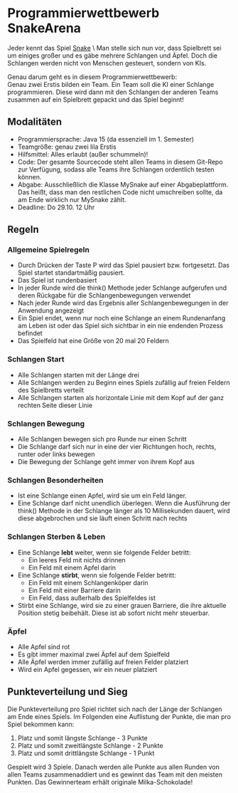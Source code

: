 # Programmierwettbewerb SnakeArena

Jeder kennt das Spiel [Snake](https://en.wikipedia.org/wiki/Snake_(video_game_genre)) \
Man stelle sich nun vor, dass Spielbrett sei um einiges großer und es gäbe mehrere Schlangen und Äpfel. Doch die Schlangen werden nicht von Menschen gesteuert, sondern von KIs.

Genau darum geht es in diesem Programmierwettbewerb:\
Genau zwei Erstis bilden ein Team. Ein Team soll die KI einer Schlange programmieren. Diese wird dann mit den Schlangen der anderen Teams zusammen auf ein Spielbrett gepackt und das Spiel beginnt!

## Modalitäten
* Programmiersprache: Java 15 (da essenziell im 1. Semester)
* Teamgröße: genau zwei lila Erstis
* Hilfsmittel: Alles erlaubt (außer schummeln)!
* Code: Der gesamte Sourcecode steht allen Teams in diesem Git-Repo zur Verfügung, sodass alle Teams ihre Schlangen ordentlich testen können. 
* Abgabe: Ausschließlich die Klasse MySnake auf einer Abgabeplattform. Das heißt, dass man den restlichen Code nicht umschreiben sollte, da am Ende wirklich nur MySnake zählt.
* Deadline: Do 29.10. 12 Uhr

## Regeln
### Allgemeine Spielregeln
* Durch Drücken der Taste P wird das Spiel pausiert bzw. fortgesetzt. Das Spiel startet standartmäßig pausiert.
* Das Spiel ist rundenbasiert
* In jeder Runde wird die think() Methode jeder Schlange aufgerufen und deren Rückgabe für die Schlangenbewegungen verwendet
* Nach jeder Runde wird das Ergebnis aller Schlangenbewegungen in der Anwendung angezeigt
* Ein Spiel endet, wenn nur noch eine Schlange an einem Rundenanfang am Leben ist oder das Spiel sich sichtbar in ein nie endenden Prozess befindet
* Das Spielfeld hat eine Größe von 20 mal 20 Feldern

### Schlangen Start
* Alle Schlangen starten mit der Länge drei
* Alle Schlangen werden zu Beginn eines Spiels zufällig auf freien Feldern des Spielbretts verteilt
* Alle Schlangen starten als horizontale Linie mit dem Kopf auf der ganz rechten Seite dieser Linie

### Schlangen Bewegung
* Alle Schlangen bewegen sich pro Runde nur einen Schritt
* Die Schlange darf sich nur in eine der vier Richtungen hoch, rechts, runter oder links bewegen
* Die Bewegung der Schlange geht immer von ihrem Kopf aus

### Schlangen Besonderheiten
* Ist eine Schlange einen Apfel, wird sie um ein Feld länger. 
* Eine Schlange darf nicht unendlich überlegen. Wenn die Ausführung der think() Methode in der Schlange länger als 10 Millisekunden dauert, wird diese abgebrochen und sie läuft einen Schritt nach rechts

### Schlangen Sterben & Leben
* Eine Schlange **lebt** weiter, wenn sie folgende Felder betritt:
  * Ein leeres Feld mit nichts drinnen
  * Ein Feld mit einem Apfel darin
* Eine Schlange **stirbt**, wenn sie folgende Felder betritt:
  * Ein Feld mit einem Schlangenköper darin
  * Ein Feld mit einer Barriere darin
  * Ein Feld, dass außerhalb des Spielfeldes ist
* Stirbt eine Schlange, wird sie zu einer grauen Barriere, die ihre aktuelle Position stetig beibehält. Diese ist ab sofort nicht mehr steuerbar.

### Äpfel
* Alle Apfel sind rot
* Es gibt immer maximal zwei Äpfel auf dem Spielfeld
* Alle Äpfel werden immer zufällig auf freien Felder platziert
* Wird ein Apfel gegessen, wir ein neuer platziert

## Punkteverteilung und Sieg
Die Punkteverteilung pro Spiel richtet sich nach der Länge der Schlangen am Ende eines Spiels. Im Folgenden eine Auflistung der Punkte, die man pro Spiel bekommen kann:
1. Platz und somit längste Schlange - 3 Punkte
2. Platz und somit zweitlängste Schlange - 2 Punkte
3. Platz und somit drittlängste Schlange - 1 Punkt

Gespielt wird 3 Spiele. Danach werden alle Punkte aus allen Runden von allen Teams zusammenaddiert und es gewinnt das Team mit den meisten Punkten.
Das Gewinnerteam erhält originale Milka-Schokolade!
